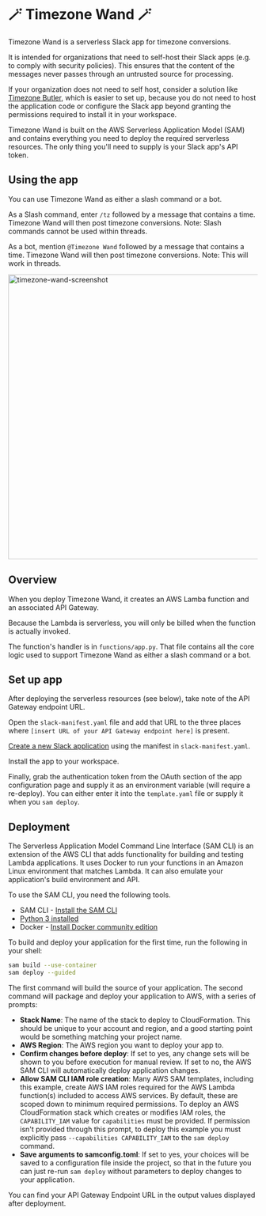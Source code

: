 # 🪄 Timezone Wand 🪄

Timezone Wand is a serverless Slack app for timezone conversions.

It is intended for organizations that need to self-host their Slack apps (e.g. to comply with security policies).  This ensures that the content of the messages never passes through an untrusted source for processing.

If your organization does not need to self host, consider a solution like [Timezone Butler](https://slack.com/apps/AE9AXUV4G-timezone-butler), which is easier to set up, because you do not need to host the application code or configure the Slack app beyond granting the permissions required to install it in your workspace.

Timezone Wand is built on the AWS Serverless Application Model (SAM) and contains everything you need to deploy the required serverless resources.  The only thing you'll need to supply is your Slack app's API token.


## Using the app

You can use Timezone Wand as either a slash command or a bot.

As a Slash command, enter `/tz` followed by a message that contains a time.  Timezone Wand will then post timezone conversions.  Note: Slash commands cannot be used within threads.

As a bot, mention `@Timezone Wand` followed by a message that contains a time.  Timezone Wand will then post timezone conversions.  Note: This will work in threads.


<img width="576" alt="timezone-wand-screenshot" src="https://user-images.githubusercontent.com/917943/235697083-87914ac5-5447-4ed2-bae6-4785ef77c593.png">


## Overview

When you deploy Timezone Wand, it creates an AWS Lamba function and an associated API Gateway.

Because the Lambda is serverless, you will only be billed when the function is actually invoked.

The function's handler is in `functions/app.py`.  That file contains all the core logic used to support Timezone Wand as either a slash command or a bot.


## Set up app

After deploying the serverless resources (see below), take note of the API Gateway endpoint URL.

Open the `slack-manifest.yaml` file and add that URL to the three places where `[insert URL of your API Gateway endpoint here]` is present.

[Create a new Slack application](https://api.slack.com/apps) using the manifest in `slack-manifest.yaml`.

Install the app to your workspace.

Finally, grab the authentication token from the OAuth section of the app configuration page and supply it
as an environment variable (will require a re-deploy).  You can either enter it into the `template.yaml`
file or supply it when you `sam deploy`.


## Deployment

The Serverless Application Model Command Line Interface (SAM CLI) is an extension of the AWS CLI that adds functionality for building and testing Lambda applications. It uses Docker to run your functions in an Amazon Linux environment that matches Lambda. It can also emulate your application's build environment and API.

To use the SAM CLI, you need the following tools.

* SAM CLI - [Install the SAM CLI](https://docs.aws.amazon.com/serverless-application-model/latest/developerguide/serverless-sam-cli-install.html)
* [Python 3 installed](https://www.python.org/downloads/)
* Docker - [Install Docker community edition](https://hub.docker.com/search/?type=edition&offering=community)

To build and deploy your application for the first time, run the following in your shell:

```bash
sam build --use-container
sam deploy --guided
```

The first command will build the source of your application. The second command will package and deploy your application to AWS, with a series of prompts:

* **Stack Name**: The name of the stack to deploy to CloudFormation. This should be unique to your account and region, and a good starting point would be something matching your project name.
* **AWS Region**: The AWS region you want to deploy your app to.
* **Confirm changes before deploy**: If set to yes, any change sets will be shown to you before execution for manual review. If set to no, the AWS SAM CLI will automatically deploy application changes.
* **Allow SAM CLI IAM role creation**: Many AWS SAM templates, including this example, create AWS IAM roles required for the AWS Lambda function(s) included to access AWS services. By default, these are scoped down to minimum required permissions. To deploy an AWS CloudFormation stack which creates or modifies IAM roles, the `CAPABILITY_IAM` value for `capabilities` must be provided. If permission isn't provided through this prompt, to deploy this example you must explicitly pass `--capabilities CAPABILITY_IAM` to the `sam deploy` command.
* **Save arguments to samconfig.toml**: If set to yes, your choices will be saved to a configuration file inside the project, so that in the future you can just re-run `sam deploy` without parameters to deploy changes to your application.

You can find your API Gateway Endpoint URL in the output values displayed after deployment.

